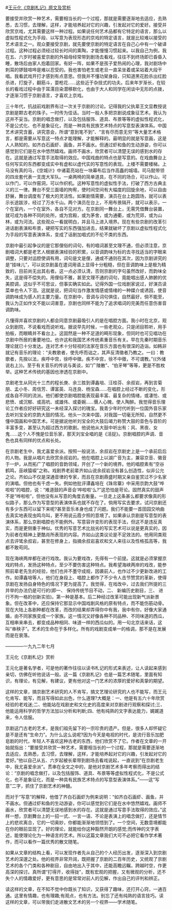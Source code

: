 #[王元化《京剧札记》原文及赏析](https://www.vrrw.net/wx/8755.html)

要接受并欣赏一种艺术，需要相当长的一个过程，那就是需要逐渐地去适应，去熟悉，去习惯，去理解，这样，才能培养起对它的兴趣，引发起对它的爱好。接受并欣赏京戏，尤其需要这样一种过程。如果说任何艺术品都有它特定的语言，那么以虚拟性程式化为手段、以写意为表现形态的京戏的特定语言，就是比较难以接受的艺术语言之一。观众要接受京剧，就先要使京剧的特定语言在自己心中有一个破译过程。这种过程必须经过较长时间的熏陶，才能慢慢习惯起来。以我自己为例，我在五、六岁时被喜爱京剧的外祖母经常带到剧场去看戏，往往不到终场即已昏昏入睡，散场后由家人抱着回家。有好一阵，如果不是孩子爱热闹的心理，我对剧场中刺耳的锣鼓喧哗是难以忍受的。我也害怕老生或老旦一直呆坐着或呆站着大段干唱。我看武戏开打才感到有点意思。但我并不懂功架身段，只知道黑花脸杀出红脸杀进，打旋子，翻筋斗，耍枪花……这些近于杂技式的功夫。后来年岁渐长，在较长的看戏过程中由于耳濡目染潜移默化，也由于大人和同学在闲谈中无形的点拨，才逐渐习惯于京剧语言，才喜欢上京戏。



三十年代，抗战前戏剧界有过一次关于京剧的讨论。记得我的父执辈王文显教授说京剧是颗古老的珠子。一时传为佳话。当时一般人多把京剧说成象征艺术。我认为这并不妥当。京剧的唱念做打，以及包括服饰、道具、布景等等的虚拟性程式化，不是公式化、也不是象征化，而是一种具有民族艺术特点的写意型表演体系。中国艺术讲究含蓄，讲究意会，所谓“意到笔不到”、“言有尽而意无穷”等大量艺术格言，都是需要从写意这一特点才能理解，才能解释的。最明显的就是写意画，这是人人熟知的。如齐白石画虾、画鱼，并不画水。但通过虾和鱼的生动游姿，你可以感觉到它们是在水中悠然嬉戏。画师不画水，欣赏者可以清楚无误的感到水的存在。这就是通过写意手法取得的效应。中国戏曲的特点也是写意的。在戏曲舞台上任何写实的东西都变成实中有虚和以虚代实的写意性的表现。上楼不需要楼梯。上马没有真的马，《空城计》中诸葛亮站在一块幕布后当作高矗的城墙。司马懿带领的四龙套代表一支庞大军队。一桌两椅的简单道具，在不同的场合，可以作山，可以作门，可以作窑洞，可以作织机。这种写意性的虚拟性手法，打破了西方古典主义的三一律。舞台不受三面墙的拘宥，使时间空间有大幅度的回旋余地，可以自由舒展，舞台调度有了极大的灵活性。如果剧情需要，演员在台上跑圆场，就可以表示长途跋涉，经过了万水千山。两个演员在台上，不用布景隔开，就可以表示，一个在室内，一个在室外，各自不见对方。在京剧同一舞台上，无需凭借舞台装置，就可成为各种不同的处所，或为宫殿，或为茅舍，或为通衢，或为荒郊，或为山林，或为河流。这些观众一看就明白，并且马上进入境界。现在有些京剧的改革引进话剧表演和布景，硬把写实的东西强加进去，结果就破坏了京剧以虚拟性程式化为手段的写意表演体系，变成了话剧加唱式的不伦不类的东西。

京剧中最引起争议的是它那俚俗的词句，有的唱词甚至文理不通，但必须注意，京剧唱词大都是老艺人根据表演经验的积累，以音调韵味为标的去寻找适当的字眼来调整，只要对运腔使调有用，词句是文是俚，通或不通则在其次，因为京剧讲究的是“挂味儿”，可以说京剧虽在遣词用语上显得十分粗糙，但在音调韵味上是极为精致的，目前尚无出其右者。这一点必须认清，否则京剧的字句虽然改好，而韵味全失，这是得不偿失的。用俚俗不雅，甚至文理不通的词句，竟能唱出感人肺腑的优美腔调，这似乎不可思议，但事实确实如此。记得外国一位戏剧家说过，好演员读菜单也令人下泪。这就是说，把词句当作激发情感或情绪的一种媒介或诱因，使音调韵味成为感人的主要力量。在京剧中，音调与词句俱佳，自然最好，倘不能至，我认为正如作文不能以词害意，京剧也同样不能为了追求唱词的完美而任意伤害音调韵味。

凡懂得并喜欢京剧的人都会同意京剧最吸引人的是在唱腔方面。我小时在北京，观众到剧院，不说看戏而说听戏。据说早先时候，一些老观众，只是闭目聆听，用手拍板，而眼睛并不看台上。这固然是一种不足道的畸形现象，但同时也可见唱功在京剧中所居的重要地位。也许这和我国艺术传统素重音乐有关。早在先秦时期音乐理论就已十分发达。连对艺术十分轻视的法家在音乐方面也有很深的造诣。如韩非就记有音乐的理论：“夫教歌者，使先呼而诎之，其声反清徵者乃教之。一曰：教歌者，先揆以法，疾呼中宫，徐呼中徵。疾不中宫，徐不中徵，不可谓教。”(《外储说右上》)。至于有关音乐的传说与美谈，如“广陵散”、“伯牙琴”等等，更是不胜枚举。这种艺术传统的基因也渗透在京剧中。

京剧老生从同光十三杰的程长庚、余三胜到谭鑫培、汪桂芬、余叔岩，再到言菊朋、孟小冬、周信芳、谭富英、马连良、杨宝森……在唱腔上经过不断的变化，形成各自不同的流派。他们都使京剧唱腔能表现最丰富、最复杂的情绪，或凄怆、或悲愤、或沉郁、或高吭、或雄伟、或委婉……慑人心魄，使人陶醉。我觉得音乐理论工作者应好好研究这一未经深入探讨的瑰宝。我青少年时代听到一位国外音乐家去听刘宝全的京韵大鼓的情况。他头一次来中国，对我国一切毫无所知，自然更不懂中国画和中国艺术。可是据说他听刘宝全的大鼓后竭力称赞大鼓的音色与音阶的丰富多变，甚至认为超过西方的歌剧。他说他从大鼓中听出有：风、黑夜、女鬼……这个人不愧是位音乐家，那天刘宝全唱的是《活捉》。京剧唱腔的声调、音色也具有同样的优点和长处。

在京剧老生中，我尤喜爱余派。按照一般说法，余叔岩在京剧史上是一个承前启后的人物。我是从唱片去欣赏余叔岩的。他在唱腔上以湖广音为主，兼容京音、徽音于一炉，从而拓广了唱腔的音韵领域，开创了一个新的境界。他的唱腔素有“空谷鹤鸣，巫峡猿唳”之称。戏剧界老前辈齐如山说余叔岩没有甚么创造性，似非公允之论。齐如山不仅是深通音律的专家，而且在京剧鼎盛时期又亲自鉴赏过不少名家的演唱。但他也有千虑一失。例如他批评谭鑫培在《珠帘寨》中采用京韵大鼓“哗啦啦”的唱腔，说：“难道鼓的声音会‘哗啦啦’么?”这恐怕是苛论。固然真实的鼓声不是“哗啦啦”，但他没有从写意的角度去衡量。一旦走上这条甚么都要求像真的形似路子，那么作为写意型的表演体系也就不存在了。倘用写实去要求，试问京剧还有多少东西可以留下来呢?甚至音乐本身也成了问题。我们不能要一首田园交响曲去真实地表现虫鸣鸟叫，更不用说云霞夕照的意境了。如果承认京剧是写意型的表演体系，那么京剧唱腔也不能例外。写意容许变形的表现手法，但这不是违反真实，而是更侧重于神似。优秀的写意艺术比拙劣的写实艺术可以说是更真实的，因为前者在精神上更酷肖所表现的内容。齐如山这类议论是不足效法的。他用同类观点去评骘余叔岩，甚至在修身上，指摘余叔岩喜欢和文人来往以及性格孤高等，我都不敢苟同。

现在海峡两岸都在进行戏改。我认为要戏改，先得有一个前提。这就是必须掌握京戏的特点，发扬这种特点，至少不要伤害这种特点。我希望海峡两岸的戏改，能参照前辈老先生的经验，他们也并不墨守成规，因袭前人，也作过不少更新改进的工作。如谭鑫培等人，他们在身段上、唱腔上都作了不少令人击节赞赏的革新，使得京剧在发扬自身特色的情况下更为提高了。我觉得，在戏改中，过去我们所提的三并举的办法仍是可行的(即一、 保持传统节目不动，二、 新编历史剧目，三、 进行不拘一格的创新实验)。第一种是基本。后二种经过改革可能出现新气派新景象。但在改革中，还应保持它那显示中国戏剧风格的原有特点，而不能伤筋动骨。现在大陆上各剧种都在改革，而改的结果却弄得你中有我，我中有你，好像大家通婚，由不同家族变成一个家族。这一情况又好像各种不同品种、不同味道的西瓜，互相串来串去，都变成品种相同、味道一样的西瓜似的。用一句北京话来话，这叫“串秧子”。艺术的生命在于多样化。所有的戏剧变成单一的格调，那不是在发展而是在衰落。

————一九九二年七月

王元化《京剧札记》赏析

王元化是著名学者，可是他的著作往往以读书札记的形式来表述，让人读起来感到亲切，仿佛在听他说话一般。这一篇《京剧札记》也是一篇艺术随笔，里面有知识，有理论，有见解，有建议，更有他对这一门艺术的浓厚的爱好和真挚的期望。

这样的文章，搞京剧艺术研究的人不肯写，搞文艺理论研究的人也不能写，而王元化肯写、能写，而且写得如此出色，什么道理?大概是：一、他是有五六十年欣赏经验的老戏迷;二、他能站在戏剧史和文化史的高度来对京剧进行观察和探讨;三、他能运用科学的哲学方法加以分析和判断;四、他有纯熟的文字表达能力，娓娓道来，令人信服。

京剧这门古老的艺术，是我们祖先留下的一宗珍贵的遗产。但是，很多人却怀疑它是不是还有“生命力”。为什么这么说呢?因为今天是电视的时代，是流行音乐加肥皂剧的时代，年轻人不喜欢这种古老的东西，他们欣赏不了它。作者在文章的一开始就指出：“要接受并欣赏一种艺术，需要相当长的一个过程，那就是需要逐渐地去适应，去熟悉，去习惯，去理解，这样，才能培养起对它的兴趣，引发起对它的爱好。”他以自己从五、六岁起被长辈带到剧场去看戏说起，一直说到“在京剧老生中，我尤喜爱余派”。贯串在全文之中的，是他对京剧艺术多年考察而得出的结论：“京剧的唱念做打，以及包括服饰、道具、布景等等虚拟性程式化，不是公式化，也不是象征化，而是一种具有民族艺术特点的写意型表演体系。”——这“写意”二字，抓住了京剧艺术的神髓。

而对于“写意”的解释，他借了齐白石画虾为例来说明：“如齐白石画虾、画鱼，并不画水。但通过虾和鱼的生动游姿，你可以感觉到它们是在水中悠然嬉戏。画师不画水，欣赏者可以清楚无误地感到水的存在。这就是通过写意手法取得的效应。”这样一想，京剧舞台上的一招一式、一言一语、不论是表演上的唱念做打，还是情节上的悲欢离合，它的一切奥妙，你都能渐渐地领悟到了。一个空间，无数意境都能在你的眼前显现了。好的理论，就能给你这种豁然开朗的感觉;而传神的文字表述，能使理论化为一种语言的艺术。所以这篇文章我们大可不必把它看作学术著作，而可以看作一篇优秀的散文随笔。

如果从文章的结构上看，可以发现作者先从自己的个人经历出发，逐渐深入到京剧艺术的深邃之处。他的视界非常开阔，既把握了京剧的二百年历史，又统观了京剧艺术的各个门类和各种剧目，自由地出入于其中，还能高瞻远瞩，跨越时空，作更高深的探讨。真所谓“打得开，收得拢”，既有宏观的把握，又有微观的分析，还不失个人的情趣爱好，更有意思的是常常对前人的见解，作出自己的评判和辨正。

读这样的文章，在不知不觉中你既长了知识，又获得了趣味，还打开心窍，一通百通。这里有情趣，也有理趣;有观点，也有方法。别忘了还有纯熟的语言技巧。读这样的文章，可以带我们走进散文艺术的另一个视界——学术随笔。

